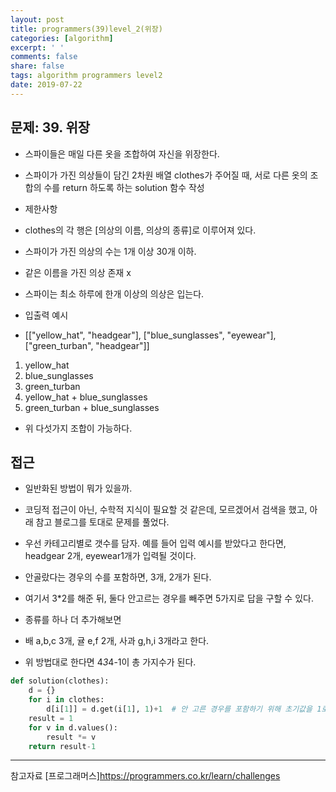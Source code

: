 ```yaml
---
layout: post
title: programmers(39)level_2(위장)
categories: [algorithm]
excerpt: ' '
comments: false
share: false
tags: algorithm programmers level2
date: 2019-07-22
---
```


## 문제: 39. 위장

- 스파이들은 매일 다른 옷을 조합하여 자신을 위장한다.
- 스파이가 가진 의상들이 담긴 2차원 배열 clothes가 주어질 때, 서로 다른 옷의 조합의 수를 return 하도록 하는 solution 함수 작성

- 제한사항
- clothes의 각 행은 [의상의 이름, 의상의 종류]로 이루어져 있다.
- 스파이가 가진 의상의 수는 1개 이상 30개 이하.
- 같은 이름을 가진 의상 존재 x
- 스파이는 최소 하루에 한개 이상의 의상은 입는다.

- 입출력 예시
- [["yellow_hat", "headgear"], ["blue_sunglasses", "eyewear"], ["green_turban", "headgear"]]

1. yellow_hat
2. blue_sunglasses
3. green_turban
4. yellow_hat + blue_sunglasses
5. green_turban + blue_sunglasses

- 위 다섯가지 조합이 가능하다.

## 접근

- 일반화된 방법이 뭐가 있을까.
- 코딩적 접근이 아닌, 수학적 지식이 필요할 것 같은데, 모르겠어서 검색을 했고, 아래 참고 블로그를 토대로 문제를 풀었다.
- 우선 카테고리별로 갯수를 담자. 예를 들어 입력 예시를 받았다고 한다면, headgear 2개, eyewear1개가 입력될 것이다.
- 안골랐다는 경우의 수를 포함하면, 3개, 2개가 된다.
- 여기서 3\*2를 해준 뒤, 둘다 안고르는 경우를 빼주면 5가지로 답을 구할 수 있다.

- 종류를 하나 더 추가해보면
- 배 a,b,c 3개, 귤 e,f 2개, 사과 g,h,i 3개라고 한다.
- 위 방법대로 한다면 4*3*4-1이 총 가지수가 된다.

```python
def solution(clothes):
    d = {}
    for i in clothes:
        d[i[1]] = d.get(i[1], 1)+1  # 안 고른 경우를 포함하기 위해 초기값을 1로 두었다.
    result = 1
    for v in d.values():
        result *= v
    return result-1
```

---

참고자료
[프로그래머스]<https://programmers.co.kr/learn/challenges>
